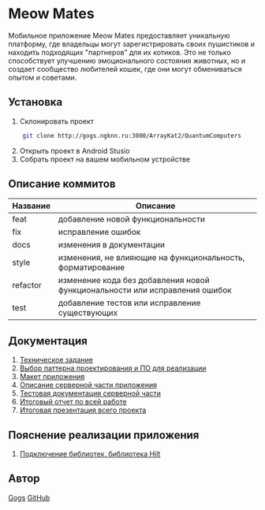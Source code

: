 # Meow Mates
Мобильное приложение Meow Mates предоставляет уникальную платформу, где владельцы могут зарегистрировать 
своих пушистиков и находить подходящих "партнеров" для их котиков. Это не только способствует улучшению 
эмоционального состояния животных, но и создает сообщество любителей кошек, где они могут обмениваться опытом и советами. 

## Установка
1. Склонировать проект
  
```bash
    git clone http://gogs.ngknn.ru:3000/ArrayKat2/QuantumComputers
```

2. Открыть проект в Android Stusio
3. Собрать проект на вашем мобильном устройстве

## Описание коммитов
| Название | Описание |
|-------------|--------------|
| feat  | добавление новой функциональности     |
| fix    | исправление ошибок |
| docs  | изменения в документации |
| style    | изменения, не влияющие на функциональность, форматирование |
| refactor  | изменение кода без добавления новой функциональности или исправления ошибок |
| test  |добавление тестов или исправление существующих|

## Документация
1. [Техническое задание](docs/RU/Техническое%20задание.docx)
2. [Выбор паттерна проектирования и ПО для реализации](docs/RU/PatternAndSoftware.md)
3. [Макет приложения](https://www.figma.com/design/w2HXW4Iq7LtwhHI8sro678/Meow-mates?node-id=0-1&t=0rYx47I1bDPCDiXO-1)
4. [Описание серверной части приложения](docs/RU/Ru_server_part.md)
5. [Тестовая документация серверной части](docs/RU/test-plan.md)
6. [Итоговый отчет по всей работе](docs/RU/Итоговый_Отчет.docx)
7. [Итоговая презентация всего проекта](docs/RU/ИтоговаяПрезентацияФинал.pptx)

## Пояснение реализации приложения
1. [Подключение библиотек, библиотека Hilt](docs/RU/Добавление%20hilt.md)

## Автор
[Gogs](http://gogs.ngknn.ru:3000/ArrayKat2)
[GitHub](https://github.com/ArrayKat)

